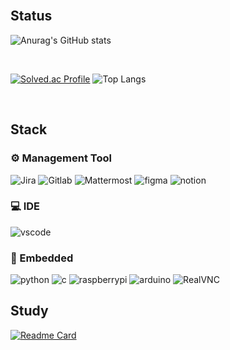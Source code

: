 <br>

## Status

![Anurag's GitHub stats](https://github-readme-stats.vercel.app/api?username=RosaDamascena&theme=holi&show_icons=true)

<br>

[![Solved.ac Profile](http://mazassumnida.wtf/api/v2/generate_badge?boj=hsj0604)](https://solved.ac/hsj0604/)
![Top Langs](https://github-readme-stats.vercel.app/api/top-langs/?username=RosaDamascena&layout=compact&hide=jupyter%20notebook)

<br>

## Stack

 ### ⚙ Management Tool
 
<div>
 <img alt="Jira" src ="https://img.shields.io/badge/jira-3776AB.svg?&style=for-the-badge&logo=jira&logoColor=white"/>
 
 <img alt="Gitlab" src ="https://img.shields.io/badge/gitlab-3776AB.svg?&style=for-the-badge&logo=gitlab&logoColor=white&color=orange"/>
 
 <img alt="Mattermost" src ="https://img.shields.io/badge/Mattermost-3776AB.svg?&style=for-the-badge&logo=Mattermost&logoColor=white"/>
 
 <img alt="figma" src ="https://img.shields.io/badge/figma-3776AB.svg?&style=for-the-badge&logo=figma&logoColor=white&color=red"/>
 
 <img alt="notion" src ="https://img.shields.io/badge/notion-3776AB.svg?&style=for-the-badge&logo=notion&logoColor=white&color=black"/> 
</div>

### 💻 IDE

<img alt="vscode" src ="https://img.shields.io/badge/vscode-3776AB.svg?&style=for-the-badge&logo=visualstudiocode&logoColor=white&"/>

### 🥽 Embedded

<div>
 <img alt="python" src ="https://img.shields.io/badge/python-3776AB.svg?&style=for-the-badge&logo=python&logoColor=white&color=3776AB"/>
 
 <img alt="c" src ="https://img.shields.io/badge/c-3776AB.svg?&style=for-the-badge&logo=c&logoColor=white&color=A8B9CC"/>
 
 <img alt="raspberrypi" src ="https://img.shields.io/badge/RaspberryPi-3776AB.svg?&style=for-the-badge&logo=RaspberryPi&logoColor=white&color=A22846"/>
 
 <img alt="arduino" src ="https://img.shields.io/badge/Arduino-3776AB.svg?&style=for-the-badge&logo=Arduino&logoColor=white&color=00878F"/>
 
 <img alt="RealVNC" src ="https://img.shields.io/badge/RealVNC-3776AB.svg?&style=for-the-badge&logo=RealVNC&logoColor=white&color=blue"/>
</div>

## Study

[![Readme Card](https://github-readme-stats.vercel.app/api/pin/?username=pengisblue&repo=AlgorithmStudy&theme=shadow_blue&show_icons=true)](https://github.com/pengisblue/AlgorithmStudy)

